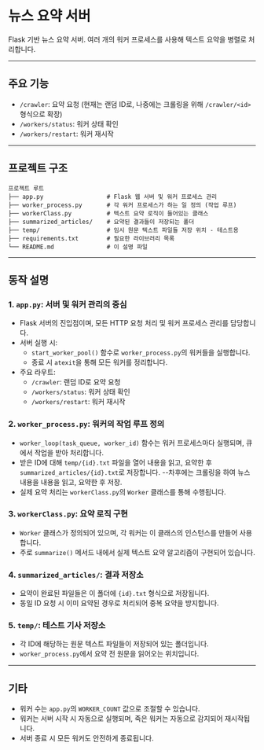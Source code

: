 # 뉴스 요약 서버

Flask 기반 뉴스 요약 서버. 여러 개의 워커 프로세스를 사용해 텍스트 요약을 병렬로 처리합니다.

---

## 주요 기능

- `/crawler`: 요약 요청 (현재는 랜덤 ID로, 나중에는 크롤링을 위해 `/crawler/<id>` 형식으로 확장)
- `/workers/status`: 워커 상태 확인
- `/workers/restart`: 워커 재시작

---


## 프로젝트 구조

```
프로젝트 루트
├── app.py                  # Flask 웹 서버 및 워커 프로세스 관리
├── worker_process.py       # 각 워커 프로세스가 하는 일 정의 (작업 루프)
├── workerClass.py          # 텍스트 요약 로직이 들어있는 클래스
├── summarized_articles/    # 요약된 결과들이 저장되는 폴더
├── temp/                   # 임시 원문 텍스트 파일들 저장 위치 - 테스트용
├── requirements.txt        # 필요한 라이브러리 목록
└── README.md               # 이 설명 파일
```

---

## 동작 설명

### 1. `app.py`: 서버 및 워커 관리의 중심

- Flask 서버의 진입점이며, 모든 HTTP 요청 처리 및 워커 프로세스 관리를 담당합니다.
- 서버 실행 시:
  - `start_worker_pool()` 함수로 `worker_process.py`의 워커들을 실행합니다.
  - 종료 시 `atexit`을 통해 모든 워커를 정리합니다.
- 주요 라우트:
  - `/crawler`: 랜덤 ID로 요약 요청
  - `/workers/status`: 워커 상태 확인
  - `/workers/restart`: 워커 재시작

### 2. `worker_process.py`: 워커의 작업 루프 정의

- `worker_loop(task_queue, worker_id)` 함수는 워커 프로세스마다 실행되며, 큐에서 작업을 받아 처리합니다.
- 받은 ID에 대해 `temp/{id}.txt` 파일을 열어 내용을 읽고, 요약한 후 `summarized_articles/{id}.txt`로 저장합니다.
       --차후에는 크롤링을 하여 뉴스 내용을 내용을 읽고, 요약한 후 저장.
- 실제 요약 처리는 `workerClass.py`의 `Worker` 클래스를 통해 수행됩니다.

### 3. `workerClass.py`: 요약 로직 구현

- `Worker` 클래스가 정의되어 있으며, 각 워커는 이 클래스의 인스턴스를 만들어 사용합니다.
- 주로 `summarize()` 메서드 내에서 실제 텍스트 요약 알고리즘이 구현되어 있습니다.

### 4. `summarized_articles/`: 결과 저장소

- 요약이 완료된 파일들은 이 폴더에 `{id}.txt` 형식으로 저장됩니다.
- 동일 ID 요청 시 이미 요약된 경우로 처리되어 중복 요약을 방지합니다.

### 5. `temp/`: 테스트 기사 저장소

- 각 ID에 해당하는 원문 텍스트 파일들이 저장되어 있는 폴더입니다.
- `worker_process.py`에서 요약 전 원문을 읽어오는 위치입니다.

---

## 기타

- 워커 수는 `app.py`의 `WORKER_COUNT` 값으로 조절할 수 있습니다.
- 워커는 서버 시작 시 자동으로 실행되며, 죽은 워커는 자동으로 감지되어 재시작됩니다.
- 서버 종료 시 모든 워커도 안전하게 종료됩니다.